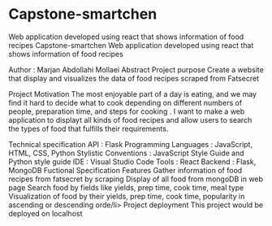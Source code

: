 # Capstone-smartchen
Web application developed using react that shows information of food recipes
Capstone-smartchen
Web application developed using react that shows information of food recipes

Author : Marjan Abdollahi Mollaei
Abstract
Project purpose
Create a website that display and visualizes the data of food recipes scraped from Fatsecret

Project Motivation
The most enjoyable part of a day is eating, and we may find it hard to decide what to cook depending on different numbers of people, preparation time, and steps for cooking . I want to make a web application to displayt all kinds of food recipes and allow users to search the types of food that fulfills their requirements.

Technical specification
API : Flask
Programming Languages : JavaScript, HTML, CSS, Python
Stylistic Conventions : JavaScript Style Guide and Python style guide
IDE : Visual Studio Code
Tools : React
Backend : Flask, MongoDB
Fuctional Specification
Features
Gather information of food recipes from fatsecret by scraping
Display of all food from mongoDB in web page
Search food by fields like yields, prep time, cook time, meal type
Visualization of food by their yields, prep time, cook time, popularity in ascending or descending orde/li>
Project deployment
This project would be deployed on localhost
